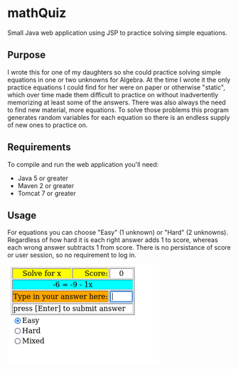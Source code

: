 # mathQuiz
Small Java web application using JSP to practice solving simple equations. 

## Purpose
I wrote this for one of my daughters so she could practice solving simple equations in one or two unknowns for Algebra. At the time I wrote it the only practice equations I could find for her were on paper or otherwise "static", which over time made them difficult to practice on without inadvertently memorizing at least some of the answers. There was also always the need to find new material, more equations. To solve those problems this program generates random variables for each equation so there is an endless supply of new ones to practice on.

## Requirements

To compile and run the web application you'll need:
* Java 5 or greater
* Maven 2 or greater 
* Tomcat 7 or greater

## Usage

For equations you can choose "Easy" (1 unknown) or "Hard" (2 unknowns). Regardless of how hard it is each right answer adds 1 to score, whereas each wrong answer subtracts 1 from score. There is no persistance of score or user session, so no requirement to log in.

![screenshot](docs/assets/images/runAsWebApp.png?raw=true)

 

